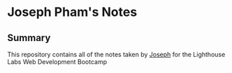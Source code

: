 # Joseph Pham's Notes
## Summary

This repository contains all of the notes taken by [Joseph](https://github.com/phamjoe/lighthouse-web-notes) for the Lighthouse Labs Web Development Bootcamp